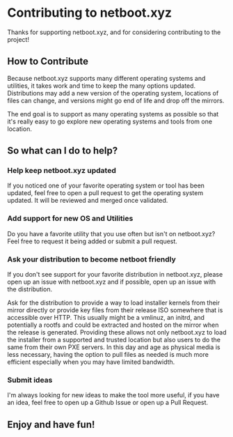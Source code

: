 # Contributing to netboot.xyz

Thanks for supporting netboot.xyz, and for considering contributing to the
project!

## How to Contribute

Because netboot.xyz supports many different operating systems and utilities, it
takes work and time to keep the many options updated.  Distributions may add a
new version of the operating system, locations of files can change, and versions
might go end of life and drop off the mirrors.

The end goal is to support as many operating systems as possible so that it's
really easy to go explore new operating systems and tools from one location.

## So what can I do to help?

### Help keep netboot.xyz updated

If you noticed one of your favorite operating system or tool has been updated,
feel free to open a pull request to get the operating system updated.  It will
be reviewed and merged once validated.

### Add support for new OS and Utilities

Do you have a favorite utility that you use often but isn't on netboot.xyz?
Feel free to request it being added or submit a pull request.

### Ask your distribution to become netboot friendly

If you don't see support for your favorite distribution in netboot.xyz, please
open up an issue with netboot.xyz and if possible, open up an issue with the
distribution.

Ask for the distribution to provide a way to load installer kernels from
their mirror directly or provide key files from their release ISO somewhere that
is accessible over HTTP.  This usually might be a vmlinuz, an initrd, and
potentially a rootfs and could be extracted and hosted on the mirror when the
release is generated.  Providing these allows not only netboot.xyz to load the
installer from a supported and trusted location but also users to do the same
from their own PXE servers.  In this day and age as physical media is less
necessary, having the option to pull files as needed is much more efficient
especially when you may have limited bandwidth.

### Submit ideas

I'm always looking for new ideas to make the tool more useful, if you have an
idea, feel free to open up a Github Issue or open up a Pull Request.

## Enjoy and have fun!
